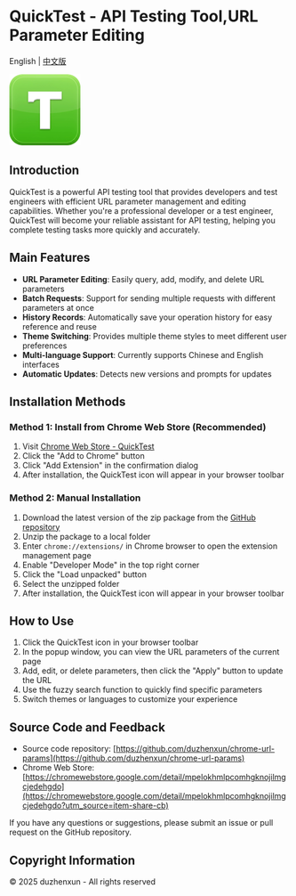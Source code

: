 # QuickTest - API Testing Tool,URL Parameter Editing

English | [中文版](README.md)

![QuickTest Icon](images/icon128.png)

## Introduction

QuickTest is a powerful API testing tool that provides developers and test engineers with efficient URL parameter management and editing capabilities. Whether you're a professional developer or a test engineer, QuickTest will become your reliable assistant for API testing, helping you complete testing tasks more quickly and accurately.

## Main Features

- **URL Parameter Editing**: Easily query, add, modify, and delete URL parameters
- **Batch Requests**: Support for sending multiple requests with different parameters at once
- **History Records**: Automatically save your operation history for easy reference and reuse
- **Theme Switching**: Provides multiple theme styles to meet different user preferences
- **Multi-language Support**: Currently supports Chinese and English interfaces
- **Automatic Updates**: Detects new versions and prompts for updates

## Installation Methods

### Method 1: Install from Chrome Web Store (Recommended)

1. Visit [Chrome Web Store - QuickTest](https://chromewebstore.google.com/detail/mpelokhmlpcomhgknojilmgcjedehgdo?utm_source=item-share-cb)
2. Click the "Add to Chrome" button
3. Click "Add Extension" in the confirmation dialog
4. After installation, the QuickTest icon will appear in your browser toolbar

### Method 2: Manual Installation

1. Download the latest version of the zip package from the [GitHub repository](https://github.com/duzhenxun/chrome-url-params)
2. Unzip the package to a local folder
3. Enter `chrome://extensions/` in Chrome browser to open the extension management page
4. Enable "Developer Mode" in the top right corner
5. Click the "Load unpacked" button
6. Select the unzipped folder
7. After installation, the QuickTest icon will appear in your browser toolbar

## How to Use

1. Click the QuickTest icon in your browser toolbar
2. In the popup window, you can view the URL parameters of the current page
3. Add, edit, or delete parameters, then click the "Apply" button to update the URL
4. Use the fuzzy search function to quickly find specific parameters
5. Switch themes or languages to customize your experience

## Source Code and Feedback

- Source code repository: [https://github.com/duzhenxun/chrome-url-params](https://github.com/duzhenxun/chrome-url-params)
- Chrome Web Store: [https://chromewebstore.google.com/detail/mpelokhmlpcomhgknojilmgcjedehgdo](https://chromewebstore.google.com/detail/mpelokhmlpcomhgknojilmgcjedehgdo?utm_source=item-share-cb)

If you have any questions or suggestions, please submit an issue or pull request on the GitHub repository.

## Copyright Information

© 2025 duzhenxun - All rights reserved
